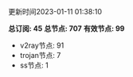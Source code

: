更新时间2023-01-11 01:38:10

**总订阅: 45**
**总节点: 707**
**有效节点: 99**
- v2ray节点: 91
- trojan节点: 7
- ss节点: 1
